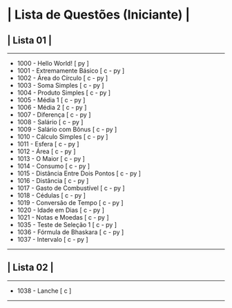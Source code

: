 
# | Lista de Questões (Iniciante) |
## | Lista 01 |
---
* 1000 - Hello World! [ py ]
* 1001 - Extremamente Básico [ c - py ]
* 1002 - Área do Círculo [ c - py ]
* 1003 - Soma Simples [ c - py ]
* 1004 - Produto Simples [ c - py ]
* 1005 - Média 1 [ c - py ]
* 1006 - Média 2 [ c - py ]
* 1007 - Diferença [ c - py ]
* 1008 - Salário [ c - py ]
* 1009 - Salário com Bônus [ c - py ]
* 1010 - Cálculo Simples [ c - py ]
* 1011 - Esfera [ c - py ]
* 1012 - Área [ c - py ]
* 1013 - O Maior [ c - py ]
* 1014 - Consumo [ c - py ]
* 1015 - Distância Entre Dois Pontos [ c - py ]
* 1016 - Distância [ c - py ]
* 1017 - Gasto de Combustível [ c - py ]
* 1018 - Cédulas [ c - py ]
* 1019 - Conversão de Tempo [ c - py ]
* 1020 - Idade em Dias [ c - py ]
* 1021 - Notas e Moedas [ c - py ]
* 1035 - Teste de Seleção 1 [ c - py ]
* 1036 - Fórmula de Bhaskara [ c - py ]
* 1037 - Intervalo [ c - py ]
---

## | Lista 02 |
---
* 1038 - Lanche [ c ]
---